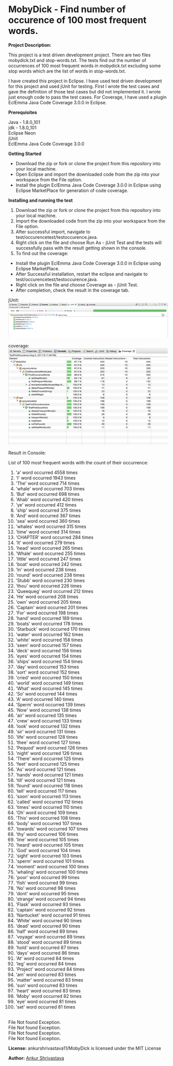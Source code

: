 # MobyDick - Find number of occurence of 100 most frequent words.

<b>Project Description:</b>

This project is a test driven development project. There are two files mobydick.txt and stop-words.txt. 
The tests find out the number of occurrences of 100 most frequent words in mobydick.txt excluding some stop words
which are the list of words in stop-words.txt.

I have created this project in Eclipse. I have used test driven development for this project and used jUnit for testing.
First I wrote the test cases and gave the definition of those test cases but did not implemented it.
I wrote just enough code to pass the test cases. For Coverage, I have used a plugin EclEmma Java Code Coverage 3.0.0 in Eclipse.

<b>Prerequisites</b>

Java - 1.8.0_101 <br />
jdk - 1.8.0_101 <br />
Eclipse Neon <br />
jUnit <br />
EclEmma Java Code Coverage 3.0.0 <br />

<b>Getting Started</b>
- Download the zip or fork or clone the project from this repository into your local machine.
- Open Eclipse and import the downloaded code from the zip into your workspace from the File option.
- Install the plugin EclEmma Java Code Coverage 3.0.0 in Eclipse using Eclipse MarketPlace for generation of code coverage.


<b>Installing and running the test</b>
1. Download the zip or fork or clone the project from this repository into your local machine.
2. Import the downloaded code from the zip into your workspace from the File option.
3. After successful import, navigate to test/occurencetest/testoccurence.java.
4. Right click on the file and choose Run As - jUnit Test and the tests will successfully pass with the result getting shown in the console.
5. To find out the coverage:
  - Install the plugin EclEmma Java Code Coverage 3.0.0 in Eclipse using Eclipse MarketPlace.
  - After Successful installation, restart the eclipse and navigate to test/occurencetest/testoccurence.java.
  - Right click on the file and choose Coverage as - jUnit Test.
  - After completion, check the result in the coverage tab.
  

 jUnit:
 <img src="/WebContent/images/jUnit.png"> </img>
 
 
 coverage:
 <img src="/WebContent/images/coverage.png"/> </img>
 
 Result in Console:
 
 List of 100 most frequent words with the count of their occurrence:

1. 'a' word occurred 4558 times
2. 'I' word occurred 1943 times
3. 'The' word occurred 714 times
4. 'whale' word occurred 703 times
5. 'But' word occurred 698 times
6. 'Ahab' word occurred 420 times
7. 'ye' word occurred 412 times
8. 'ship' word occurred 375 times
9. 'And' word occurred 367 times
10. 'sea' word occurred 360 times
11. 'whales' word occurred 315 times
12. 'time' word occurred 314 times
13. 'CHAPTER' word occurred 284 times
14. 'It' word occurred 279 times
15. 'head' word occurred 265 times
16. 'Whale' word occurred 255 times
17. 'little' word occurred 247 times
18. 'boat' word occurred 242 times
19. 'In' word occurred 238 times
20. 'round' word occurred 238 times
21. 'Stubb' word occurred 230 times
22. 'thou' word occurred 226 times
23. 'Queequeg' word occurred 212 times
24. 'He' word occurred 208 times
25. 'own' word occurred 205 times
26. 'Captain' word occurred 201 times
27. 'For' word occurred 198 times
28. 'hand' word occurred 189 times
29. 'boats' word occurred 178 times
30. 'Starbuck' word occurred 170 times
31. 'water' word occurred 162 times
32. 'white' word occurred 158 times
33. 'seen' word occurred 157 times
34. 'deck' word occurred 156 times
35. 'eyes' word occurred 154 times
36. 'ships' word occurred 154 times
37. 'day' word occurred 153 times
38. 'sort' word occurred 152 times
39. 'cried' word occurred 150 times
40. 'world' word occurred 149 times
41. 'What' word occurred 145 times
42. 'So' word occurred 144 times
43. 'A' word occurred 140 times
44. 'Sperm' word occurred 139 times
45. 'Now' word occurred 138 times
46. 'air' word occurred 135 times
47. 'crew' word occurred 133 times
48. 'look' word occurred 132 times
49. 'sir' word occurred 131 times
50. 'life' word occurred 128 times
51. 'thee' word occurred 127 times
52. 'Pequod' word occurred 126 times
53. 'night' word occurred 126 times
54. 'There' word occurred 125 times
55. 'feet' word occurred 125 times
56. 'As' word occurred 121 times
57. 'hands' word occurred 121 times
58. 'till' word occurred 121 times
59. 'found' word occurred 118 times
60. 'tell' word occurred 117 times
61. 'soon' word occurred 113 times
62. 'called' word occurred 112 times
63. 'times' word occurred 110 times
64. 'Oh' word occurred 109 times
65. 'This' word occurred 108 times
66. 'body' word occurred 107 times
67. 'towards' word occurred 107 times
68. 'thy' word occurred 106 times
69. 'line' word occurred 105 times
70. 'heard' word occurred 105 times
71. 'God' word occurred 104 times
72. 'sight' word occurred 103 times
73. 'sperm' word occurred 101 times
74. 'moment' word occurred 100 times
75. 'whaling' word occurred 100 times
76. 'poor' word occurred 99 times
77. 'fish' word occurred 99 times
78. 'No' word occurred 98 times
79. 'dont' word occurred 95 times
80. 'strange' word occurred 94 times
81. 'Flask' word occurred 93 times
82. 'captain' word occurred 92 times
83. 'Nantucket' word occurred 91 times
84. 'White' word occurred 90 times
85. 'dead' word occurred 90 times
86. 'half' word occurred 89 times
87. 'voyage' word occurred 89 times
88. 'stood' word occurred 89 times
89. 'hold' word occurred 87 times
90. 'days' word occurred 86 times
91. 'At' word occurred 84 times
92. 'leg' word occurred 84 times
93. 'Project' word occurred 84 times
94. 'am' word occurred 83 times
95. 'matter' word occurred 83 times
96. 'sun' word occurred 83 times
97. 'heart' word occurred 83 times
98. 'Moby' word occurred 82 times
99. 'eye' word occurred 81 times
100. 'set' word occurred 81 times
<br />
File Not found Exception.<br />
File Not found Exception.<br />
File Not found Exception.<br />
File Not found Exception.<br />

 <b>License:</b>
 ankurshrivastava11/MobyDick is licensed under the
 MIT License
 
 <b>Author:</b>
 <a href = "https://github.com/ankurshrivastava11"/>Ankur Shrivastava

 
